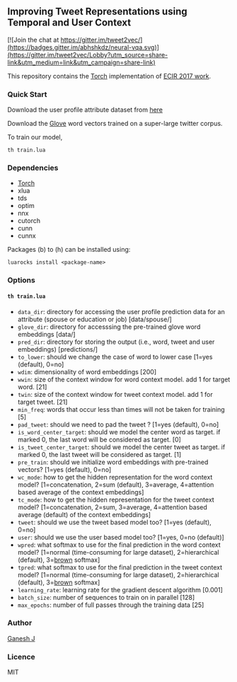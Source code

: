 ## Improving Tweet Representations using Temporal and User Context

[![Join the chat at https://gitter.im/tweet2vec/](https://badges.gitter.im/abhshkdz/neural-vqa.svg)](https://gitter.im/tweet2vec/Lobby?utm_source=share-link&utm_medium=link&utm_campaign=share-link)

This repository contains the [Torch](http://torch.ch/) implementation of [ECIR 2017 work](https://arxiv.org/abs/1612.06062). 

### Quick Start
Download the user profile attribute dataset from [here](http://cs.stanford.edu/~bdlijiwei/ACL_profile_full_data.zip)

Download the [Glove](http://nlp.stanford.edu/data/glove.twitter.27B.zip) word vectors trained on a super-large twitter corpus.

To train our model,

```
th train.lua
```

### Dependencies
* [Torch](http://torch.ch/)
* xlua
* tds
* optim
* nnx
* cutorch
* cunn
* cunnx

Packages (b) to (h) can be installed using:
```
luarocks install <package-name>
```

### Options

#### `th train.lua`

* `data_dir`: directory for accessing the user profile prediction data for an attribute (spouse or education or job) [data/spouse/]
* `glove_dir`: directory for accesssing the pre-trained glove word embeddings [data/]
* `pred_dir`: directory for storing the output (i.e., word, tweet and user embeddings) [predictions/]
* `to_lower`: should we change the case of word to lower case [1=yes (default), 0=no]
* `wdim`: dimensionality of word embeddings [200]
* `wwin`: size of the context window for word context model. add 1 for target word. [21]
* `twin`: size of the context window for tweet context model. add 1 for target tweet. [21]
* `min_freq`: words that occur less than <int> times will not be taken for training [5]
* `pad_tweet`: should we need to pad the tweet ? [1=yes (default), 0=no]
* `is_word_center_target`: should we model the center word as target. if marked 0, the last word will be considered as target. [0]
* `is_tweet_center_target`: should we model the center tweet as target. if marked 0, the last tweet will be considered as target. [1]
* `pre_train`: should we initialize word embeddings with pre-trained vectors? [1=yes (default), 0=no]
* `wc_mode`: how to get the hidden representation for the word context model? [1=concatenation, 2=sum (default), 3=average, 4=attention based average of the context embeddings]
* `tc_mode`: how to get the hidden representation for the tweet context model? [1=concatenation, 2=sum, 3=average, 4=attention based average (default) of the context embeddings]
* `tweet`: should we use the tweet based model too? [1=yes (default), 0=no]
* `user`: should we use the user based model too? [1=yes, 0=no (default)]
* `wpred`: what softmax to use for the final prediction in the word context model? [1=normal (time-consuming for large dataset), 2=hierarchical (default), 3=[brown](https://github.com/yoonkim/lstm-char-cnn) softmax]
* `tpred`: what softmax to use for the final prediction in the tweet context model? [1=normal (time-consuming for large dataset), 2=hierarchical (default), 3=[brown](https://github.com/yoonkim/lstm-char-cnn) softmax]
* `learning_rate`: learning rate for the gradient descent algorithm [0.001]
* `batch_size`: number of sequences to train on in parallel [128]
* `max_epochs`: number of full passes through the training data [25]

### Author
[Ganesh J](https://researchweb.iiit.ac.in/~ganesh.j/)

### Licence
MIT